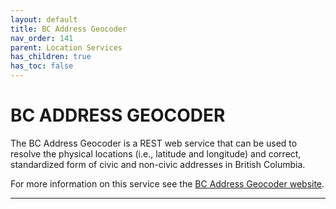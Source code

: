 ```yaml
---
layout: default
title: BC Address Geocoder
nav_order: 141
parent: Location Services
has_children: true
has_toc: false
---
```


# BC ADDRESS GEOCODER

The BC Address Geocoder is a REST web service that can be used to resolve the physical locations (i.e., latitude and longitude) and correct, standardized form of civic and non-civic addresses in British Columbia.

For more information on this service see the [BC Address Geocoder website](https://www2.gov.bc.ca/gov/content/data/geographic-data-services/location-services/geocoder).

-------------------------------------------------------
